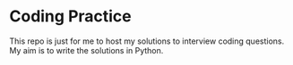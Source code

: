 # Coding Practice

This repo is just for me to host my solutions to interview coding questions. My aim is to write the solutions in Python.